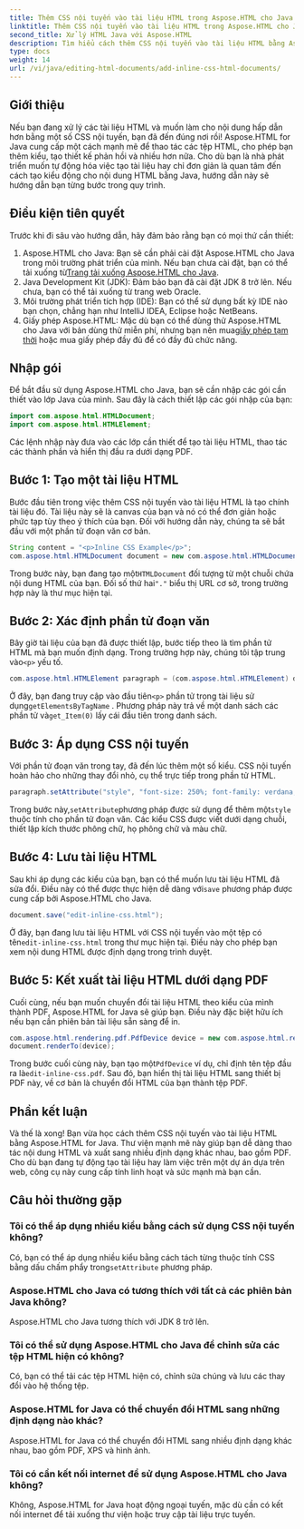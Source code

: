 ```yaml
---
title: Thêm CSS nội tuyến vào tài liệu HTML trong Aspose.HTML cho Java
linktitle: Thêm CSS nội tuyến vào tài liệu HTML trong Aspose.HTML cho Java
second_title: Xử lý HTML Java với Aspose.HTML
description: Tìm hiểu cách thêm CSS nội tuyến vào tài liệu HTML bằng Aspose.HTML cho Java. Hướng dẫn từng bước này giúp bạn định dạng HTML và chuyển đổi sang PDF dễ dàng.
type: docs
weight: 14
url: /vi/java/editing-html-documents/add-inline-css-html-documents/
---
```

## Giới thiệu
Nếu bạn đang xử lý các tài liệu HTML và muốn làm cho nội dung hấp dẫn hơn bằng một số CSS nội tuyến, bạn đã đến đúng nơi rồi! Aspose.HTML for Java cung cấp một cách mạnh mẽ để thao tác các tệp HTML, cho phép bạn thêm kiểu, tạo thiết kế phản hồi và nhiều hơn nữa. Cho dù bạn là nhà phát triển muốn tự động hóa việc tạo tài liệu hay chỉ đơn giản là quan tâm đến cách tạo kiểu động cho nội dung HTML bằng Java, hướng dẫn này sẽ hướng dẫn bạn từng bước trong quy trình.
## Điều kiện tiên quyết
Trước khi đi sâu vào hướng dẫn, hãy đảm bảo rằng bạn có mọi thứ cần thiết:
1.  Aspose.HTML cho Java: Bạn sẽ cần phải cài đặt Aspose.HTML cho Java trong môi trường phát triển của mình. Nếu bạn chưa cài đặt, bạn có thể tải xuống từ[Trang tải xuống Aspose.HTML cho Java](https://releases.aspose.com/html/java/).
2. Java Development Kit (JDK): Đảm bảo bạn đã cài đặt JDK 8 trở lên. Nếu chưa, bạn có thể tải xuống từ trang web Oracle.
3. Môi trường phát triển tích hợp (IDE): Bạn có thể sử dụng bất kỳ IDE nào bạn chọn, chẳng hạn như IntelliJ IDEA, Eclipse hoặc NetBeans.
4.  Giấy phép Aspose.HTML: Mặc dù bạn có thể dùng thử Aspose.HTML cho Java với bản dùng thử miễn phí, nhưng bạn nên mua[giấy phép tạm thời](https://purchase.aspose.com/temporary-license/) hoặc mua giấy phép đầy đủ để có đầy đủ chức năng.

## Nhập gói
Để bắt đầu sử dụng Aspose.HTML cho Java, bạn sẽ cần nhập các gói cần thiết vào lớp Java của mình. Sau đây là cách thiết lập các gói nhập của bạn:
```java
import com.aspose.html.HTMLDocument;
import com.aspose.html.HTMLElement;
```
Các lệnh nhập này đưa vào các lớp cần thiết để tạo tài liệu HTML, thao tác các thành phần và hiển thị đầu ra dưới dạng PDF.
## Bước 1: Tạo một tài liệu HTML
Bước đầu tiên trong việc thêm CSS nội tuyến vào tài liệu HTML là tạo chính tài liệu đó. Tài liệu này sẽ là canvas của bạn và nó có thể đơn giản hoặc phức tạp tùy theo ý thích của bạn. Đối với hướng dẫn này, chúng ta sẽ bắt đầu với một phần tử đoạn văn cơ bản.
```java
String content = "<p>Inline CSS Example</p>";
com.aspose.html.HTMLDocument document = new com.aspose.html.HTMLDocument(content, ".");
```
 Trong bước này, bạn đang tạo một`HTMLDocument` đối tượng từ một chuỗi chứa nội dung HTML của bạn. Đối số thứ hai`"."` biểu thị URL cơ sở, trong trường hợp này là thư mục hiện tại.
## Bước 2: Xác định phần tử đoạn văn
 Bây giờ tài liệu của bạn đã được thiết lập, bước tiếp theo là tìm phần tử HTML mà bạn muốn định dạng. Trong trường hợp này, chúng tôi tập trung vào`<p>` yếu tố.
```java
com.aspose.html.HTMLElement paragraph = (com.aspose.html.HTMLElement) document.getElementsByTagName("p").get_Item(0);
```
 Ở đây, bạn đang truy cập vào đầu tiên`<p>` phần tử trong tài liệu sử dụng`getElementsByTagName` . Phương pháp này trả về một danh sách các phần tử và`get_Item(0)` lấy cái đầu tiên trong danh sách.
## Bước 3: Áp dụng CSS nội tuyến
Với phần tử đoạn văn trong tay, đã đến lúc thêm một số kiểu. CSS nội tuyến hoàn hảo cho những thay đổi nhỏ, cụ thể trực tiếp trong phần tử HTML.
```java
paragraph.setAttribute("style", "font-size: 250%; font-family: verdana; color: #cd66aa");
```
 Trong bước này,`setAttribute`phương pháp được sử dụng để thêm một`style` thuộc tính cho phần tử đoạn văn. Các kiểu CSS được viết dưới dạng chuỗi, thiết lập kích thước phông chữ, họ phông chữ và màu chữ.
## Bước 4: Lưu tài liệu HTML
 Sau khi áp dụng các kiểu của bạn, bạn có thể muốn lưu tài liệu HTML đã sửa đổi. Điều này có thể được thực hiện dễ dàng với`save` phương pháp được cung cấp bởi Aspose.HTML cho Java.
```java
document.save("edit-inline-css.html");
```
 Ở đây, bạn đang lưu tài liệu HTML với CSS nội tuyến vào một tệp có tên`edit-inline-css.html` trong thư mục hiện tại. Điều này cho phép bạn xem nội dung HTML được định dạng trong trình duyệt.
## Bước 5: Kết xuất tài liệu HTML dưới dạng PDF
Cuối cùng, nếu bạn muốn chuyển đổi tài liệu HTML theo kiểu của mình thành PDF, Aspose.HTML for Java sẽ giúp bạn. Điều này đặc biệt hữu ích nếu bạn cần phiên bản tài liệu sẵn sàng để in.
```java
com.aspose.html.rendering.pdf.PdfDevice device = new com.aspose.html.rendering.pdf.PdfDevice("edit-inline-css.pdf");
document.renderTo(device);
```
 Trong bước cuối cùng này, bạn tạo một`PdfDevice` ví dụ, chỉ định tên tệp đầu ra là`edit-inline-css.pdf`. Sau đó, bạn hiển thị tài liệu HTML sang thiết bị PDF này, về cơ bản là chuyển đổi HTML của bạn thành tệp PDF.

## Phần kết luận
Và thế là xong! Bạn vừa học cách thêm CSS nội tuyến vào tài liệu HTML bằng Aspose.HTML for Java. Thư viện mạnh mẽ này giúp bạn dễ dàng thao tác nội dung HTML và xuất sang nhiều định dạng khác nhau, bao gồm PDF. Cho dù bạn đang tự động tạo tài liệu hay làm việc trên một dự án dựa trên web, công cụ này cung cấp tính linh hoạt và sức mạnh mà bạn cần.
## Câu hỏi thường gặp
### Tôi có thể áp dụng nhiều kiểu bằng cách sử dụng CSS nội tuyến không?
 Có, bạn có thể áp dụng nhiều kiểu bằng cách tách từng thuộc tính CSS bằng dấu chấm phẩy trong`setAttribute` phương pháp.
### Aspose.HTML cho Java có tương thích với tất cả các phiên bản Java không?
Aspose.HTML cho Java tương thích với JDK 8 trở lên.
### Tôi có thể sử dụng Aspose.HTML cho Java để chỉnh sửa các tệp HTML hiện có không?
Có, bạn có thể tải các tệp HTML hiện có, chỉnh sửa chúng và lưu các thay đổi vào hệ thống tệp.
### Aspose.HTML for Java có thể chuyển đổi HTML sang những định dạng nào khác?
Aspose.HTML for Java có thể chuyển đổi HTML sang nhiều định dạng khác nhau, bao gồm PDF, XPS và hình ảnh.
### Tôi có cần kết nối internet để sử dụng Aspose.HTML cho Java không?
Không, Aspose.HTML for Java hoạt động ngoại tuyến, mặc dù cần có kết nối internet để tải xuống thư viện hoặc truy cập tài liệu trực tuyến.